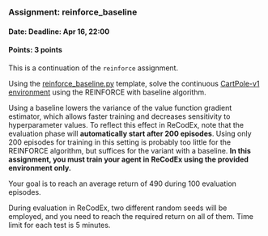 ### Assignment: reinforce_baseline
#### Date: Deadline: Apr 16, 22:00
#### Points: 3 points

This is a continuation of the `reinforce` assignment.

Using the [reinforce_baseline.py](https://github.com/ufal/npfl139/tree/master/labs/07/reinforce_baseline.py)
template, solve the continuous [CartPole-v1 environment](https://gymnasium.farama.org/environments/classic_control/cart_pole/)
using the REINFORCE with baseline algorithm.

Using a baseline lowers the variance of the value function gradient estimator,
which allows faster training and decreases sensitivity to hyperparameter values.
To reflect this effect in ReCodEx, note that the evaluation phase will
**automatically start after 200 episodes**. Using only 200 episodes for training
in this setting is probably too little for the REINFORCE algorithm, but
suffices for the variant with a baseline. **In this assignment, you must train
your agent in ReCodEx using the provided environment only.**

Your goal is to reach an average return of 490 during 100 evaluation episodes.

During evaluation in ReCodEx, two different random seeds will be employed, and
you need to reach the required return on all of them. Time limit for each test
is 5 minutes.
